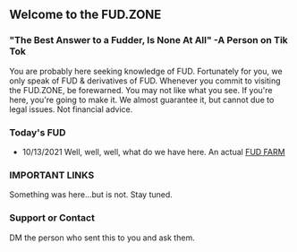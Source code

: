 ## Welcome to the FUD.ZONE

### "The Best Answer to a Fudder, Is None At All" -A Person on Tik Tok

You are probably here seeking knowledge of FUD. Fortunately for you, we only speak of FUD & derivatives of FUD. Whenever you commit to visiting the FUD.ZONE, be forewarned. You may not like what you see. If you're here, you're going to make it. We almost guarantee it, but cannot due to legal issues. Not financial advice. 


### Today's FUD 

+ 10/13/2021 Well, well, well, what do we have here. An actual [FUD FARM](https://twitter.com/FudFarm)

### IMPORTANT LINKS

Something was here...but is not. Stay tuned. 

### Support or Contact

DM the person who sent this to you and ask them. 
